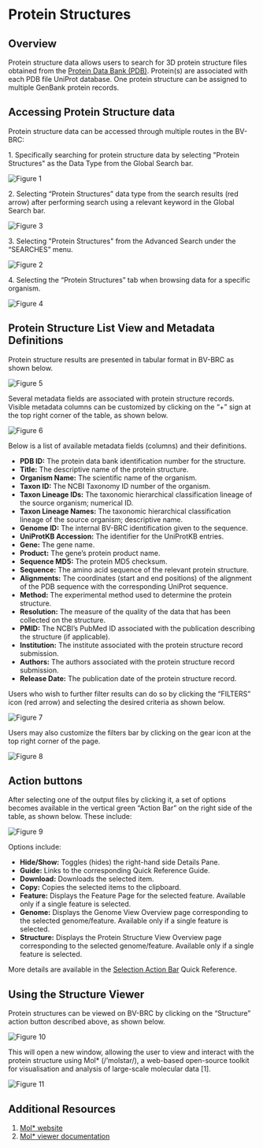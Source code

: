 # Protein Structures

## Overview
Protein structure data allows users to search for 3D protein structure files obtained from the [Protein Data Bank (PDB)](https://www.rcsb.org/). Protein(s) are associated with each PDB file UniProt database. One protein structure can be assigned to multiple GenBank protein records.

## Accessing Protein Structure data

Protein structure data can be accessed through multiple routes in the BV-BRC: 

1\. Specifically searching for protein structure data by selecting "Protein Structures" as the Data Type from the Global Search bar.

![Figure 1](../images/structures_Picture1.png "Figure 1")

2\. Selecting “Protein Structures” data type from the search results (red arrow) after performing search using a relevant keyword in the Global Search bar. 

![Figure 3](../images/structures_Picture3.png "Figure 3")

3\. Selecting "Protein Structures" from the Advanced Search under the “SEARCHES” menu. 

![Figure 2](../images/structures_Picture2.png "Figure 2")

4\. Selecting the “Protein Structures” tab when browsing data for a specific organism.  

![Figure 4](../images/structures_Picture4.png "Figure 4")

## Protein Structure List View and Metadata Definitions

Protein structure results are presented in tabular format in BV-BRC as shown below. 

![Figure 5](../images/structures_Picture5.png "Figure 5")

Several metadata fields are associated with protein structure records. Visible metadata columns can be customized by clicking on the “+” sign at the top right corner of the table, as shown below.  

![Figure 6](../images/structures_Picture6.png "Figure 6")

Below is a list of available metadata fields (columns) and their definitions. 

* **PDB ID:** The protein data bank identification number for the structure. 
* **Title:** The descriptive name of the protein structure. 
* **Organism Name:** The scientific name of the organism. 
* **Taxon ID:** The NCBI Taxonomy ID number of the organism.
* **Taxon Lineage IDs:** The taxonomic hierarchical classification lineage of the source organism; numerical ID. 
* **Taxon Lineage Names:** The taxonomic hierarchical classification lineage of the source organism; descriptive name. 
* **Genome ID:** The internal BV-BRC identification given to the sequence. 
* **UniProtKB Accession:** The identifier for the UniProtKB entries.
* **Gene:** The gene name. 
* **Product:** The gene’s protein product name. 
* **Sequence MD5:** The protein MD5 checksum. 
* **Sequence:** The amino acid sequence of the relevant protein structure. 
* **Alignments:** The coordinates (start and end positions) of the alignment of the PDB sequence with the corresponding UniProt sequence.
* **Method:** The experimental method used to determine the protein structure. 
* **Resolution:** The measure of the quality of the data that has been collected on the structure.
* **PMID:** The NCBI’s PubMed ID associated with the publication describing the structure (if applicable). 
* **Institution:** The institute associated with the protein structure record submission. 
* **Authors:** The authors associated with the protein structure record submission.
* **Release Date:** The publication date of the protein structure record. 

Users who wish to further filter results can do so by clicking the “FILTERS” icon (red arrow) and selecting the desired criteria as shown below.   

![Figure 7](../images/structures_Picture7.png "Figure 7")

Users may also customize the filters bar by clicking on the gear icon at the top right corner of the page. 

![Figure 8](../images/structures_Picture8.png "Figure 8")

## Action buttons

After selecting one of the output files by clicking it, a set of options becomes available in the vertical green “Action Bar” on the right side of the table, as shown below. These include:

![Figure 9](../images/structures_Picture9.png "Figure 9")

Options include:

* **Hide/Show:** Toggles (hides) the right-hand side Details Pane.
* **Guide:** Links to the corresponding Quick Reference Guide.
* **Download:** Downloads the selected item.
* **Copy:** Copies the selected items to the clipboard.
* **Feature:** Displays the Feature Page for the selected feature. Available only if a single feature is selected.
* **Genome:** Displays the Genome View Overview page corresponding to the selected genome/feature. Available only if a single feature is selected.
* **Structure:** Displays the Protein Structure View Overview page corresponding to the selected genome/feature. Available only if a single feature is selected.  

More details are available in the [Selection Action Bar](../action_bar.html) Quick Reference.

## Using the Structure Viewer

Protein structures can be viewed on BV-BRC by clicking on the “Structure” action button described above, as shown below. 

![Figure 10](../images/structures_Picture10.png "Figure 10")

This will open a new window, allowing the user to view and interact with the protein structure using Mol* (/’molstar/), a web-based open-source toolkit for visualisation and analysis of large-scale molecular data [1].

![Figure 11](../images/structures_Picture11.png "Figure 11")

## Additional Resources

1. [Mol* website](https://molstar.org)
2. [Mol* viewer documentation](https://molstar.org/viewer-docs/)
